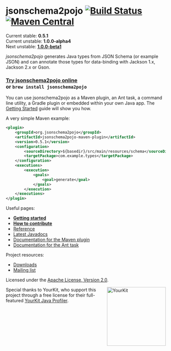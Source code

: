 # jsonschema2pojo [![Build Status](https://travis-ci.org/joelittlejohn/jsonschema2pojo.svg?branch=master)](https://travis-ci.org/joelittlejohn/jsonschema2pojo) [![Maven Central](https://maven-badges.herokuapp.com/maven-central/org.jsonschema2pojo/jsonschema2pojo/badge.svg)](http://search.maven.org/#search%7Cga%7C1%7Cg%3A%22org.jsonschema2pojo%22)

Current stable: **0.5.1**<br>
Current unstable: **1.0.0-alpha4**<br>
Next unstable: [**1.0.0-beta1**](https://github.com/joelittlejohn/jsonschema2pojo/issues?utf8=%E2%9C%93&q=milestone%3A1.0.0-beta1)

_jsonschema2pojo_ generates Java types from JSON Schema (or example JSON) and can annotate those types for data-binding with Jackson 1.x, Jackson 2.x or Gson.

### [Try jsonschema2pojo online](http://jsonschema2pojo.org/)<br>or `brew install jsonschema2pojo`

You can use jsonschema2pojo as a Maven plugin, an Ant task, a command line utility, a Gradle plugin or embedded within your own Java app. The [Getting Started](https://github.com/joelittlejohn/jsonschema2pojo/wiki/Getting-Started) guide will show you how.

A very simple Maven example:
```xml
<plugin>
    <groupId>org.jsonschema2pojo</groupId>
    <artifactId>jsonschema2pojo-maven-plugin</artifactId>
    <version>0.5.1</version>
    <configuration>
        <sourceDirectory>${basedir}/src/main/resources/schema</sourceDirectory>
        <targetPackage>com.example.types</targetPackage>
    </configuration>
    <executions>
        <execution>
            <goals>
                <goal>generate</goal>
            </goals>
        </execution>
    </executions>
</plugin>
```

Useful pages:
  * **[Getting started](https://github.com/joelittlejohn/jsonschema2pojo/wiki/Getting-Started)**
  * **[How to contribute](https://github.com/joelittlejohn/jsonschema2pojo/blob/master/CONTRIBUTING.md)**
  * [Reference](https://github.com/joelittlejohn/jsonschema2pojo/wiki/Reference)
  * [Latest Javadocs](https://joelittlejohn.github.io/jsonschema2pojo/javadocs/0.5.1/)
  * [Documentation for the Maven plugin](https://joelittlejohn.github.io/jsonschema2pojo/site/0.5.1/generate-mojo.html)
  * [Documentation for the Ant task](https://joelittlejohn.github.io/jsonschema2pojo/site/0.5.1/Jsonschema2PojoTask.html)

Project resources:
  * [Downloads](https://github.com/joelittlejohn/jsonschema2pojo/releases)
  * [Mailing list](https://groups.google.com/forum/#!forum/jsonschema2pojo-users)

Licensed under the [Apache License, Version 2.0](http://www.apache.org/licenses/LICENSE-2.0).

<img src="https://www.yourkit.com/images/yklogo.png" alt="YourKit" title="YourKit" align="right" width="185"/>

Special thanks to YourKit, who support this project through a free license for their full-featured [YourKit Java Profiler](https://www.yourkit.com/java/profiler).
